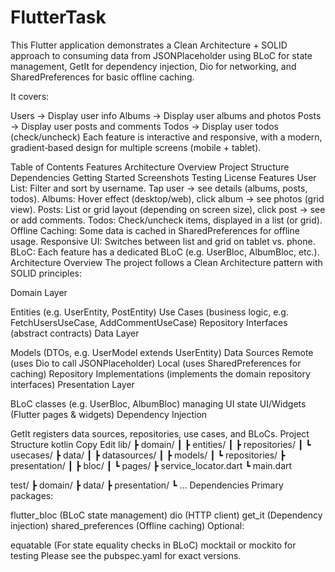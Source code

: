 # FlutterTask
This Flutter application demonstrates a Clean Architecture + SOLID approach to consuming data from JSONPlaceholder using BLoC for state management, GetIt for dependency injection, Dio for networking, and SharedPreferences for basic offline caching.

It covers:

Users → Display user info
Albums → Display user albums and photos
Posts → Display user posts and comments
Todos → Display user todos (check/uncheck)
Each feature is interactive and responsive, with a modern, gradient‐based design for multiple screens (mobile + tablet).

Table of Contents
Features
Architecture Overview
Project Structure
Dependencies
Getting Started
Screenshots
Testing
License
Features
User List: Filter and sort by username. Tap user → see details (albums, posts, todos).
Albums: Hover effect (desktop/web), click album → see photos (grid view).
Posts: List or grid layout (depending on screen size), click post → see or add comments.
Todos: Check/uncheck items, displayed in a list (or grid).
Offline Caching: Some data is cached in SharedPreferences for offline usage.
Responsive UI: Switches between list and grid on tablet vs. phone.
BLoC: Each feature has a dedicated BLoC (e.g. UserBloc, AlbumBloc, etc.).
Architecture Overview
The project follows a Clean Architecture pattern with SOLID principles:

Domain Layer

Entities (e.g. UserEntity, PostEntity)
Use Cases (business logic, e.g. FetchUsersUseCase, AddCommentUseCase)
Repository Interfaces (abstract contracts)
Data Layer

Models (DTOs, e.g. UserModel extends UserEntity)
Data Sources
Remote (uses Dio to call JSONPlaceholder)
Local (uses SharedPreferences for caching)
Repository Implementations (implements the domain repository interfaces)
Presentation Layer

BLoC classes (e.g. UserBloc, AlbumBloc) managing UI state
UI/Widgets (Flutter pages & widgets)
Dependency Injection

GetIt registers data sources, repositories, use cases, and BLoCs.
Project Structure
kotlin
Copy
Edit
lib/
 ┣ domain/
 ┃ ┣ entities/
 ┃ ┣ repositories/
 ┃ ┗ usecases/
 ┣ data/
 ┃ ┣ datasources/
 ┃ ┣ models/
 ┃ ┗ repositories/
 ┣ presentation/
 ┃ ┣ bloc/
 ┃ ┗ pages/
 ┣ service_locator.dart
 ┗ main.dart

test/
 ┣ domain/
 ┣ data/
 ┣ presentation/
 ┗ ...
Dependencies
Primary packages:

flutter_bloc (BLoC state management)
dio (HTTP client)
get_it (Dependency injection)
shared_preferences (Offline caching)
Optional:

equatable (For state equality checks in BLoC)
mocktail or mockito for testing
Please see the pubspec.yaml for exact versions.

